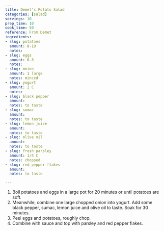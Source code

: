 ```yaml
---
title: Demet's Potato Salad
categories: [salad]
servings: 10
prep_time: 10
cook_time: 50
reference: From Demet
ingredients:
- slug: potatoes
  amount: 8-10
  notes:
- slug: eggs
  amount: 6-8
  notes:
- slug: onion
  amount: 1 large
  notes: minced
- slug: yogurt
  amount: 2 C
  notes:
- slug: black pepper
  amount:
  notes: to taste
- slug: sumac
  amount:
  notes: to taste
- slug: lemon juice
  amount:
  notes: to taste
- slug: olive oil
  amount:
  notes: to taste
- slug: fresh parsley
  amount: 1/4 C
  notes: chopped
- slug: red pepper flakes
  amount:
  notes: to taste

---
```


1. Boil potatoes and eggs in a large pot for 20 minutes or until potatoes are soft.
2. Meanwhile, combine one large chopped onion into yogurt. Add some black pepper, sumac, lemon juice and olive oil to taste. Soak for 30 minutes.
3. Peel eggs and potatoes, roughly chop.
4. Combine with sauce and top with parsley and red pepper flakes.
